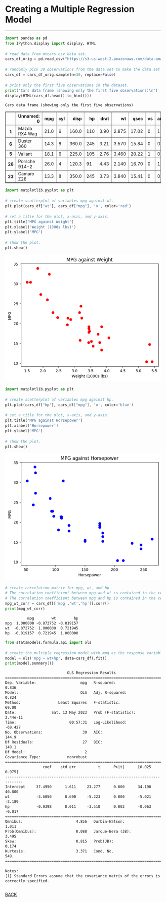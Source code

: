 # Creating a Multiple Regression Model

---

```python
import pandas as pd
from IPython.display import display, HTML

# read data from mtcars.csv data set.
cars_df_orig = pd.read_csv("https://s3-us-west-2.amazonaws.com/data-analytics.zybooks.com/mtcars.csv")

# randomly pick 30 observations from the data set to make the data set unique to you.
cars_df = cars_df_orig.sample(n=30, replace=False)

# print only the first five observations in the dataset.
print("Cars data frame (showing only the first five observations)\n")
display(HTML(cars_df.head().to_html()))
```

    Cars data frame (showing only the first five observations)
    



<table border="1" class="dataframe">
  <thead>
    <tr style="text-align: right;">
      <th></th>
      <th>Unnamed: 0</th>
      <th>mpg</th>
      <th>cyl</th>
      <th>disp</th>
      <th>hp</th>
      <th>drat</th>
      <th>wt</th>
      <th>qsec</th>
      <th>vs</th>
      <th>am</th>
      <th>gear</th>
      <th>carb</th>
    </tr>
  </thead>
  <tbody>
    <tr>
      <th>1</th>
      <td>Mazda RX4 Wag</td>
      <td>21.0</td>
      <td>6</td>
      <td>160.0</td>
      <td>110</td>
      <td>3.90</td>
      <td>2.875</td>
      <td>17.02</td>
      <td>0</td>
      <td>1</td>
      <td>4</td>
      <td>4</td>
    </tr>
    <tr>
      <th>6</th>
      <td>Duster 360</td>
      <td>14.3</td>
      <td>8</td>
      <td>360.0</td>
      <td>245</td>
      <td>3.21</td>
      <td>3.570</td>
      <td>15.84</td>
      <td>0</td>
      <td>0</td>
      <td>3</td>
      <td>4</td>
    </tr>
    <tr>
      <th>5</th>
      <td>Valiant</td>
      <td>18.1</td>
      <td>6</td>
      <td>225.0</td>
      <td>105</td>
      <td>2.76</td>
      <td>3.460</td>
      <td>20.22</td>
      <td>1</td>
      <td>0</td>
      <td>3</td>
      <td>1</td>
    </tr>
    <tr>
      <th>26</th>
      <td>Porsche 914-2</td>
      <td>26.0</td>
      <td>4</td>
      <td>120.3</td>
      <td>91</td>
      <td>4.43</td>
      <td>2.140</td>
      <td>16.70</td>
      <td>0</td>
      <td>1</td>
      <td>5</td>
      <td>2</td>
    </tr>
    <tr>
      <th>23</th>
      <td>Camaro Z28</td>
      <td>13.3</td>
      <td>8</td>
      <td>350.0</td>
      <td>245</td>
      <td>3.73</td>
      <td>3.840</td>
      <td>15.41</td>
      <td>0</td>
      <td>0</td>
      <td>3</td>
      <td>4</td>
    </tr>
  </tbody>
</table>



```python
import matplotlib.pyplot as plt

# create scatterplot of variables mpg against wt.
plt.plot(cars_df["wt"], cars_df["mpg"], 'o', color='red')

# set a title for the plot, x-axis, and y-axis.
plt.title('MPG against Weight')
plt.xlabel('Weight (1000s lbs)')
plt.ylabel('MPG')

# show the plot.
plt.show()
```


    
![png](output_1_0.png)
    



```python
import matplotlib.pyplot as plt

# create scatterplot of variables mpg against hp.
plt.plot(cars_df["hp"], cars_df["mpg"], 'o', color='blue')

# set a title for the plot, x-axis, and y-axis.
plt.title('MPG against Horsepower')
plt.xlabel('Horsepower')
plt.ylabel('MPG')

# show the plot.
plt.show()
```


    
![png](output_2_0.png)
    



```python
# create correlation matrix for mpg, wt, and hp. 
# The correlation coefficient between mpg and wt is contained in the cell for mpg row and wt column (or wt row and mpg column).
# The correlation coefficient between mpg and hp is contained in the cell for mpg row and hp column (or hp row and mpg column).
mpg_wt_corr = cars_df[['mpg','wt','hp']].corr()
print(mpg_wt_corr)
```

              mpg        wt        hp
    mpg  1.000000 -0.872752 -0.819157
    wt  -0.872752  1.000000  0.721945
    hp  -0.819157  0.721945  1.000000



```python
from statsmodels.formula.api import ols

# create the multiple regression model with mpg as the response variable; weight and horsepower as predictor variables.
model = ols('mpg ~ wt+hp', data=cars_df).fit()
print(model.summary())
```

                                OLS Regression Results                            
    ==============================================================================
    Dep. Variable:                    mpg   R-squared:                       0.836
    Model:                            OLS   Adj. R-squared:                  0.824
    Method:                 Least Squares   F-statistic:                     69.00
    Date:                Sat, 13 May 2023   Prob (F-statistic):           2.44e-11
    Time:                        00:57:31   Log-Likelihood:                -69.427
    No. Observations:                  30   AIC:                             144.9
    Df Residuals:                      27   BIC:                             149.1
    Df Model:                           2                                         
    Covariance Type:            nonrobust                                         
    ==============================================================================
                     coef    std err          t      P>|t|      [0.025      0.975]
    ------------------------------------------------------------------------------
    Intercept     37.4950      1.611     23.277      0.000      34.190      40.800
    wt            -3.6050      0.690     -5.223      0.000      -5.021      -2.189
    hp            -0.0398      0.011     -3.510      0.002      -0.063      -0.017
    ==============================================================================
    Omnibus:                        4.856   Durbin-Watson:                   1.011
    Prob(Omnibus):                  0.088   Jarque-Bera (JB):                3.495
    Skew:                           0.815   Prob(JB):                        0.174
    Kurtosis:                       3.371   Cond. No.                         549.
    ==============================================================================
    
    Notes:
    [1] Standard Errors assume that the covariance matrix of the errors is correctly specified.



```python

```
[BACK](../README.md)
